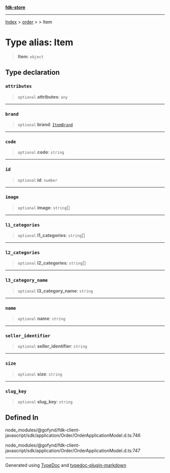 [**fdk-store**](../../../README.md)
***

[Index](../../../API.md) > [order](../../README.md) > [<internal>](../README.md) > Item

# Type alias: Item

> **Item**: `object`

## Type declaration

### `attributes`

> `optional` **attributes**: `any`

***

### `brand`

> `optional` **brand**: [`ItemBrand`](type-alias.ItemBrand.md)

***

### `code`

> `optional` **code**: `string`

***

### `id`

> `optional` **id**: `number`

***

### `image`

> `optional` **image**: `string`[]

***

### `l1_categories`

> `optional` **l1\_categories**: `string`[]

***

### `l2_categories`

> `optional` **l2\_categories**: `string`[]

***

### `l3_category_name`

> `optional` **l3\_category\_name**: `string`

***

### `name`

> `optional` **name**: `string`

***

### `seller_identifier`

> `optional` **seller\_identifier**: `string`

***

### `size`

> `optional` **size**: `string`

***

### `slug_key`

> `optional` **slug\_key**: `string`

## Defined In

node\_modules/@gofynd/fdk-client-javascript/sdk/application/Order/OrderApplicationModel.d.ts:746

node\_modules/@gofynd/fdk-client-javascript/sdk/application/Order/OrderApplicationModel.d.ts:747

***
Generated using [TypeDoc](https://typedoc.org/) and [typedoc-plugin-markdown](https://www.npmjs.com/package/typedoc-plugin-markdown)
